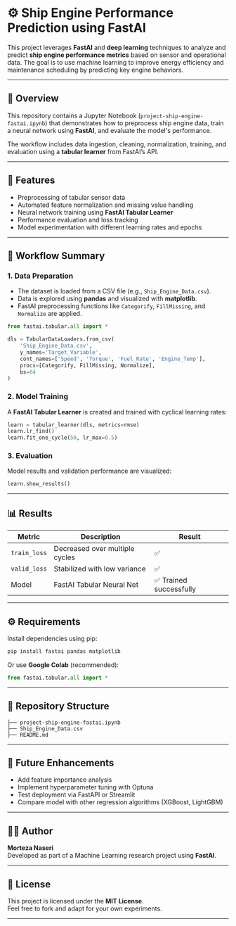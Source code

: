 # ⚙️ Ship Engine Performance Prediction using FastAI

This project leverages **FastAI** and **deep learning** techniques to analyze and predict **ship engine performance metrics** based on sensor and operational data. The goal is to use machine learning to improve energy efficiency and maintenance scheduling by predicting key engine behaviors.

---

## 📘 Overview

This repository contains a Jupyter Notebook (`project-ship-engine-fastai.ipynb`) that demonstrates how to preprocess ship engine data, train a neural network using **FastAI**, and evaluate the model's performance.  

The workflow includes data ingestion, cleaning, normalization, training, and evaluation using a **tabular learner** from FastAI’s API.

---

## 🧩 Features

- Preprocessing of tabular sensor data
- Automated feature normalization and missing value handling
- Neural network training using **FastAI Tabular Learner**
- Performance evaluation and loss tracking
- Model experimentation with different learning rates and epochs

---

## 🧠 Workflow Summary

### 1. Data Preparation
- The dataset is loaded from a CSV file (e.g., `Ship_Engine_Data.csv`).
- Data is explored using **pandas** and visualized with **matplotlib**.
- FastAI preprocessing functions like `Categorify`, `FillMissing`, and `Normalize` are applied.

```python
from fastai.tabular.all import *

dls = TabularDataLoaders.from_csv(
    'Ship_Engine_Data.csv',
    y_names='Target_Variable',
    cont_names=['Speed', 'Torque', 'Fuel_Rate', 'Engine_Temp'],
    procs=[Categorify, FillMissing, Normalize],
    bs=64
)
```

### 2. Model Training

A **FastAI Tabular Learner** is created and trained with cyclical learning rates:

```python
learn = tabular_learner(dls, metrics=rmse)
learn.lr_find()
learn.fit_one_cycle(50, lr_max=0.5)
```

### 3. Evaluation

Model results and validation performance are visualized:

```python
learn.show_results()
```

---

## 📊 Results

| Metric | Description | Result |
|---------|--------------|--------|
| `train_loss` | Decreased over multiple cycles | ✅ |
| `valid_loss` | Stabilized with low variance | ✅ |
| Model | FastAI Tabular Neural Net | ✅ Trained successfully |

---

## ⚙️ Requirements

Install dependencies using pip:

```bash
pip install fastai pandas matplotlib
```

Or use **Google Colab** (recommended):

```python
from fastai.tabular.all import *
```

---

## 📁 Repository Structure

```
├── project-ship-engine-fastai.ipynb
├── Ship_Engine_Data.csv
├── README.md
```

---

## 🚀 Future Enhancements

- Add feature importance analysis
- Implement hyperparameter tuning with Optuna
- Test deployment via FastAPI or Streamlit
- Compare model with other regression algorithms (XGBoost, LightGBM)

---

## 🧑‍💻 Author

**Morteza Naseri**  
Developed as part of a Machine Learning research project using **FastAI**.

---

## 📜 License

This project is licensed under the **MIT License**.  
Feel free to fork and adapt for your own experiments.

---
